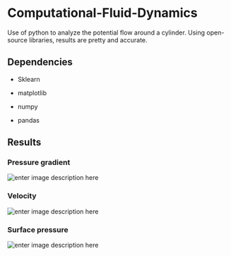 
#  Computational-Fluid-Dynamics

Use of python to analyze the potential flow around a cylinder. 
Using open-source libraries, results are pretty and accurate.
  

##  Dependencies

  

- Sklearn

- matplotlib

- numpy

- pandas

  

##  Results

### Pressure gradient

![enter image description here](https://9rfbdw.ch.files.1drv.com/y4mqzmTF_6wfNF_6Wf_wztT8BD-i_HKbjeoAUfoEt8N7Bz7q1yPNdGyMRPj8gVuW1256q5YtC_bbaQgSnRj2xi2Q1-EEHpoqCP25hgANrQ2fYv8rQO6CBL9dyUVBKHzFBt7jWpdB5U683bFIQujOlJQ7rIdSl9l-HfVKzU26IlZ1H5rB7vWkgoG0Ve9Y2weZHsuS8rlhrWYbcbrt5aZjGiHbg?width=361&height=279&cropmode=none)

### Velocity 

![enter image description here](https://7bcmaw.ch.files.1drv.com/y4my4YBoHO7KxYOPLvCjq4DC7WQyeiSJ5-dyDP3GN_VzpqOwIKd4Wg5C6V_5MK_Wf1IXLrBWTWEvQDZLQsRkId3ymTG-dqpgIAwQi2cytlHH-A9wUBMTDucFSa5tQQE599pd8tUA4hTmA-cr-pppfXQv42bPiZ262-mxWl_TDsMjquGE7lCdBHb0ePwuPZ5lo40WVTlh2otGYlDxwNF5pvnBw?width=273&height=280&cropmode=none)
### Surface pressure 

![enter image description here](https://87cmaw.ch.files.1drv.com/y4mFmRxctyN8VBf5ptq31jaz24Y4nQ5h33zZCQbGgEYmJZI3y9Nokq7q1MG5A_nRMWwjRUmqKDWNUHti3zdKVLZEsvnzEhydP0RpBV6leI4dUIN89w8qr-UxATXGVL_rD1EaE-UxEwiE9PlwY3SAFTGJe6tqKgzIVY7TJ_3YJep75tx1IBgM_KHGPZwoWF5v5t4I0A6R7W950ZfSDyqC5zQlw?width=400&height=284&cropmode=none)

